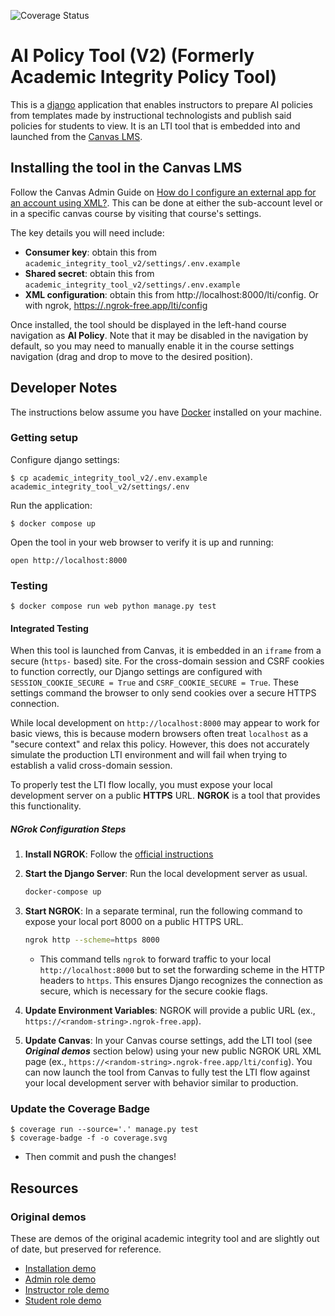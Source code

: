 ![Coverage Status](./coverage.svg)

# AI Policy Tool (V2) (Formerly Academic Integrity Policy Tool)

This is a [django](https://www.djangoproject.com/) application that enables instructors to prepare AI policies from templates made by instructional technologists and publish said policies for students to view. It is an LTI tool that is embedded into and launched from the [Canvas LMS](https://www.instructure.com/canvas).

## Installing the tool in the Canvas LMS

Follow the Canvas Admin Guide on [How do I configure an external app for an account using XML?](https://community.canvaslms.com/t5/Admin-Guide/How-do-I-configure-an-external-app-for-an-account-using-XML/ta-p/221). This can be done at either the sub-account level or in a specific canvas course by visiting that course's settings.

The key details you will need include:

- **Consumer key**: obtain this from `academic_integrity_tool_v2/settings/.env.example`
- **Shared secret**: obtain this from `academic_integrity_tool_v2/settings/.env.example`
- **XML configuration**: obtain this from http://localhost:8000/lti/config. Or with ngrok, [https://<random-string>.ngrok-free.app/lti/config](https://ngrok.com/docs/universal-gateway/domains/#ngrok-managed-domains)

Once installed, the tool should be displayed in the left-hand course navigation as **AI Policy**. Note that it may be disabled in the navigation by default, so you may need to manually enable it in the course settings navigation (drag and drop to move to the desired position).

## Developer Notes

The instructions below assume you have [Docker](https://www.docker.com/) installed on your machine.

### Getting setup

Configure django settings:

```
$ cp academic_integrity_tool_v2/.env.example academic_integrity_tool_v2/settings/.env

```

Run the application:

```
$ docker compose up

```

Open the tool in your web browser to verify it is up and running:

```
open http://localhost:8000
```

### Testing

```
$ docker compose run web python manage.py test
```

#### Integrated Testing

When this tool is launched from Canvas, it is embedded in an `iframe` from a secure (`https-` based) site. For the cross-domain session and CSRF cookies to function correctly, our Django settings are configured with `SESSION_COOKIE_SECURE = True` and `CSRF_COOKIE_SECURE = True`. These settings command the browser to only send cookies over a secure HTTPS connection.

While local development on `http://localhost:8000` may appear to work for basic views, this is because modern browsers often treat `localhost` as a "secure context" and relax this policy. However, this does not accurately simulate the production LTI environment and will fail when trying to establish a valid cross-domain session.

To properly test the LTI flow locally, you must expose your local development server on a public **HTTPS** URL. **NGROK** is a tool that provides this functionality.

##### NGrok Configuration Steps

1.  **Install NGROK**: Follow the [official instructions](https://ngrok.com/docs/getting-started/)

2.  **Start the Django Server**: Run the local development server as usual.
    ```bash
    docker-compose up
    ```

3.  **Start NGROK**: In a separate terminal, run the following command to expose your local port 8000 on a public HTTPS URL.
    ```bash
    ngrok http --scheme=https 8000
    ```
    -   This command tells `ngrok` to forward traffic to your local `http://localhost:8000` but to set the forwarding scheme in the HTTP headers to `https`. This ensures Django recognizes the connection as secure, which is necessary for the secure cookie flags.

4.  **Update Environment Variables**: NGROK will provide a public URL (ex., `https://<random-string>.ngrok-free.app`).

5.  **Update Canvas**: In your Canvas course settings, add the LTI tool (see ***Original demos*** section below) using your new public NGROK URL XML page (ex., `https://<random-string>.ngrok-free.app/lti/config`). You can now launch the tool from Canvas to fully test the LTI flow against your local development server with behavior similar to production.


### Update the Coverage Badge

```
$ coverage run --source='.' manage.py test
$ coverage-badge -f -o coverage.svg
```
- Then commit and push the changes!

## Resources

### Original demos

These are demos of the original academic integrity tool and are slightly out of date, but preserved for reference.

- [Installation demo](https://harvard.hosted.panopto.com/Panopto/Pages/Viewer.aspx?id=36644539-1b68-4ce1-acba-acbe015a1930)
- [Admin role demo](https://harvard.hosted.panopto.com/Panopto/Pages/Viewer.aspx?id=10b3dc66-21b9-4b14-8e18-acbe015a18c2)
- [Instructor role demo](https://harvard.hosted.panopto.com/Panopto/Pages/Viewer.aspx?id=f0216922-3d38-4866-8eca-acbe015a1900)
- [Student role demo](https://harvard.hosted.panopto.com/Panopto/Pages/Viewer.aspx?id=87f82679-774f-4b47-92ee-acbe015a188e)
